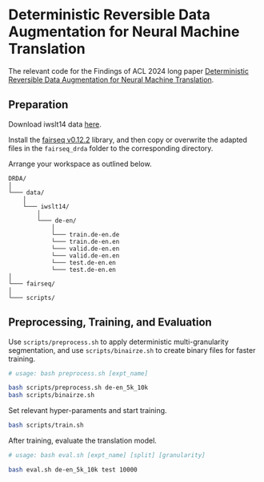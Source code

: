 # Deterministic Reversible Data Augmentation for Neural Machine Translation

The relevant code for the Findings of ACL 2024 long paper [Deterministic Reversible Data Augmentation for Neural Machine Translation](https://arxiv.org/abs/2406.02517).

## Preparation

Download iwslt14 data [here](https://github.com/facebookresearch/fairseq/blob/main/examples/translation/prepare-iwslt14.sh).

Install the [fairseq v0.12.2](https://github.com/facebookresearch/fairseq/releases/tag/v0.12.2) library, and then copy or overwrite the adapted files in the `fairseq_drda` folder to the corresponding directory.

Arrange your workspace as outlined below.

```raw
DRDA/
│
└─── data/
    │
    └─── iwslt14/
        │
        └─── de-en/
            │
            └─── train.de-en.de
            └─── train.de-en.en
            └─── valid.de-en.en
            └─── valid.de-en.en
            └─── test.de-en.en
            └─── test.de-en.en
│
└─── fairseq/
│
└─── scripts/
```

## Preprocessing, Training, and Evaluation

Use `scripts/preprocess.sh` to apply deterministic multi-granularity segmentation, and use `scripts/binairze.sh` to create binary files for faster training.

```bash
# usage: bash preprocess.sh [expt_name]

bash scripts/preprocess.sh de-en_5k_10k
bash scripts/binairze.sh
```

Set relevant hyper-paraments and start training.

```bash
bash scripts/train.sh
```

After training, evaluate the translation model.
```bash
# usage: bash eval.sh [expt_name] [split] [granularity]

bash eval.sh de-en_5k_10k test 10000
```